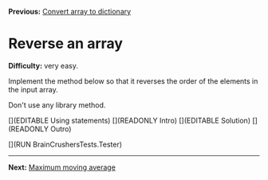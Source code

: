 ﻿**Previous:** [Convert array to dictionary](strings-arrayToDictionary)

# Reverse an array

**Difficulty:** very easy.

Implement the method  below so that it reverses the order of the elements in the input array.

Don't use any library method.

[](EDITABLE Using statements)
[](READONLY Intro)
[](EDITABLE Solution)
[](READONLY Outro)

[](RUN BrainCrushersTests.Tester)

---

**Next:** [Maximum moving average](arrays-maxMovingAverage)